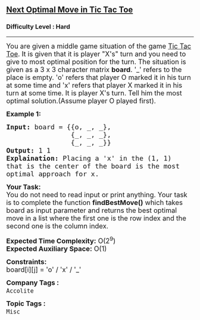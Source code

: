 <h2><a href="https://www.geeksforgeeks.org/problems/next-optimal-move-in-tic-tac-toe2842/1?page=10&difficulty=Hard&sortBy=submissions">Next Optimal Move in Tic Tac Toe</a></h2><h3>Difficulty Level : Hard</h3><hr><div class="problems_problem_content__Xm_eO"><p><span style="font-size:18px">You are given a middle game situation of the game <a href="https://en.wikipedia.org/wiki/Tic-tac-toe">Tic Tac Toe</a>. It is given that it is player "X's" turn and you need to give to most optimal position for the turn. The situation is given as a 3 x 3 character matrix <strong>board</strong>. '_' refers to the place is empty. 'o' refers that player O marked it in his turn at some time and 'x' refers that player X marked it in his turn at some time. It is player X's turn. Tell him the most optimal solution.(Assume player O played first).&nbsp;</span></p>

<p><strong><span style="font-size:18px">Example 1:</span></strong></p>

<pre><span style="font-size:18px"><strong>Input:</strong> board = {{o, _, _}, 
&nbsp;               {_, _, _}, 
&nbsp;               {_, _, _}}
<strong>Output:</strong> 1 1
<strong>Explaination:</strong> Placing a 'x' in the (1, 1) 
that is the center of the board is the most 
optimal approach for x.</span></pre>

<p><span style="font-size:18px"><strong>Your Task:</strong><br>
You do not need to read input or print anything. Your task is to complete the function <strong>findBestMove()</strong> which takes board as input parameter and returns the best optimal move in a list where the first one is the row index and the second one is the column index.</span></p>

<p><span style="font-size:18px"><strong>Expected Time Complexity:</strong> O(2<sup>9</sup>)<br>
<strong>Expected Auxiliary Space:</strong> O(1)</span></p>

<p><span style="font-size:18px"><strong>Constraints:</strong><br>
board[i][j] = 'o' / 'x' / '_'&nbsp;&nbsp;</span></p>
</div><p><span style=font-size:18px><strong>Company Tags : </strong><br><code>Accolite</code>&nbsp;<br><p><span style=font-size:18px><strong>Topic Tags : </strong><br><code>Misc</code>&nbsp;